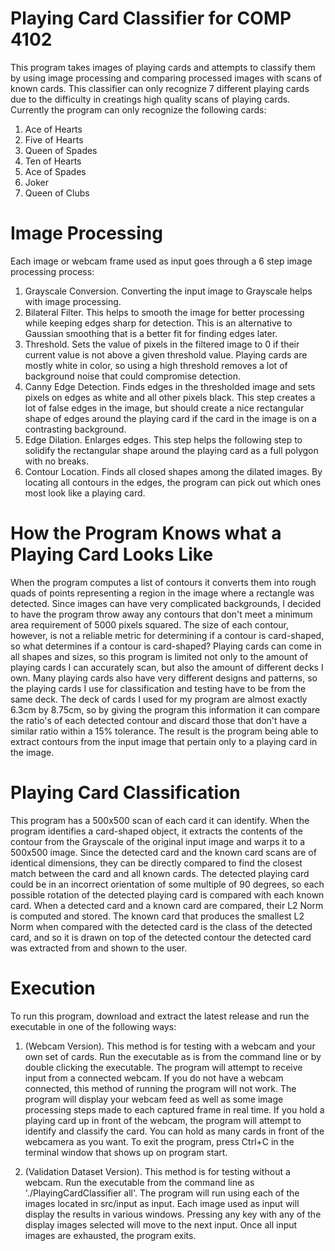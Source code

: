 # Playing Card Classifier for COMP 4102

This program takes images of playing cards and attempts to classify them by using image processing and comparing processed images with scans of known cards.
This classifier can only recognize 7 different playing cards due to the difficulty in creatings high quality scans of playing cards.
Currently the program can only recognize the following cards:
1. Ace of Hearts
2. Five of Hearts
3. Queen of Spades
4. Ten of Hearts
5. Ace of Spades
6. Joker
7. Queen of Clubs

# Image Processing

Each image or webcam frame used as input goes through a 6 step image processing process:
1. Grayscale Conversion. Converting the input image to Grayscale helps with image processing.
2. Bilateral Filter. This helps to smooth the image for better processing while keeping edges sharp for detection. This is an alternative to Gaussian smoothing that is a better fit for finding edges later.
3. Threshold. Sets the value of pixels in the filtered image to 0 if their current value is not above a given threshold value. Playing cards are mostly white in color, so using a high threshold removes a lot of background noise that could compromise detection.
4. Canny Edge Detection. Finds edges in the thresholded image and sets pixels on edges as white and all other pixels black. This step creates a lot of false edges in the image, but should create a nice rectangular shape of edges around the playing card if the card in the image is on a contrasting background.
5. Edge Dilation. Enlarges edges. This step helps the following step to solidify the rectangular shape around the playing card as a full polygon with no breaks.
6. Contour Location. Finds all closed shapes among the dilated images. By locating all contours in the edges, the program can pick out which ones most look like a playing card.

# How the Program Knows what a Playing Card Looks Like

When the program computes a list of contours it converts them into rough quads of points representing a region in the image where a rectangle was detected.
Since images can have very complicated backgrounds, I decided to have the program throw away any contours that don't meet a minimum area requirement of 5000 pixels squared.
The size of each contour, however, is not a reliable metric for determining if a contour is card-shaped, so what determines if a contour is card-shaped?
Playing cards can come in all shapes and sizes, so this program is limited not only to the amount of playing cards I can accurately scan, but also the amount of different decks I own.
Many playing cards also have very different designs and patterns, so the playing cards I use for classification and testing have to be from the same deck.
The deck of cards I used for my program are almost exactly 6.3cm by 8.75cm, so by giving the program this information it can compare the ratio's of each detected contour and discard those that don't have a similar ratio within a 15% tolerance.
The result is the program being able to extract contours from the input image that pertain only to a playing card in the image.

# Playing Card Classification

This program has a 500x500 scan of each card it can identify.
When the program identifies a card-shaped object, it extracts the contents of the contour from the Grayscale of the original input image and warps it to a 500x500 image.
Since the detected card and the known card scans are of identical dimensions, they can be directly compared to find the closest match between the card and all known cards.
The detected playing card could be in an incorrect orientation of some multiple of 90 degrees, so each possible rotation of the detected playing card is compared with each known card.
When a detected card and a known card are compared, their L2 Norm is computed and stored.
The known card that produces the smallest L2 Norm when compared with the detected card is the class of the detected card, and so it is drawn on top of the detected contour the detected card was extracted from and shown to the user.

# Execution

To run this program, download and extract the latest release and run the executable in one of the following ways:

1. (Webcam Version).
This method is for testing with a webcam and your own set of cards.
Run the executable as is from the command line or by double clicking the executable.
The program will attempt to receive input from a connected webcam. If you do not have a webcam connected, this method of running the program will not work.
The program will display your webcam feed as well as some image processing steps made to each captured frame in real time.
If you hold a playing card up in front of the webcam, the program will attempt to identify and classify the card.
You can hold as many cards in front of the webcamera as you want.
To exit the program, press Ctrl+C in the terminal window that shows up on program start.

2. (Validation Dataset Version).
This method is for testing without a webcam.
Run the executable from the command line as './PlayingCardClassifier all'.
The program will run using each of the images located in src/input as input.
Each image used as input will display the results in various windows.
Pressing any key with any of the display images selected will move to the next input.
Once all input images are exhausted, the program exits.
